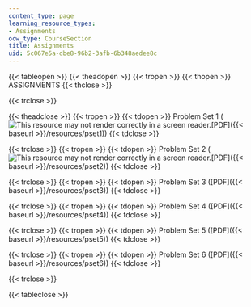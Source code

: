 ```yaml
---
content_type: page
learning_resource_types:
- Assignments
ocw_type: CourseSection
title: Assignments
uid: 5c067e5a-dbe8-96b2-3afb-6b348aedee8c
---
```


{{< tableopen >}}
{{< theadopen >}}
{{< tropen >}}
{{< thopen >}}
ASSIGNMENTS
{{< thclose >}}

{{< trclose >}}

{{< theadclose >}}
{{< tropen >}}
{{< tdopen >}}
Problem Set 1 (![This resource may not render correctly in a screen reader.](/images/inacessible.gif)[PDF]({{< baseurl >}}/resources/pset1))
{{< tdclose >}}

{{< trclose >}}
{{< tropen >}}
{{< tdopen >}}
Problem Set 2 (![This resource may not render correctly in a screen reader.](/images/inacessible.gif)[PDF]({{< baseurl >}}/resources/pset2))
{{< tdclose >}}

{{< trclose >}}
{{< tropen >}}
{{< tdopen >}}
Problem Set 3 ([PDF]({{< baseurl >}}/resources/pset3))
{{< tdclose >}}

{{< trclose >}}
{{< tropen >}}
{{< tdopen >}}
Problem Set 4 ([PDF]({{< baseurl >}}/resources/pset4))
{{< tdclose >}}

{{< trclose >}}
{{< tropen >}}
{{< tdopen >}}
Problem Set 5 ([PDF]({{< baseurl >}}/resources/pset5))
{{< tdclose >}}

{{< trclose >}}
{{< tropen >}}
{{< tdopen >}}
Problem Set 6 ([PDF]({{< baseurl >}}/resources/pset6))
{{< tdclose >}}

{{< trclose >}}

{{< tableclose >}}